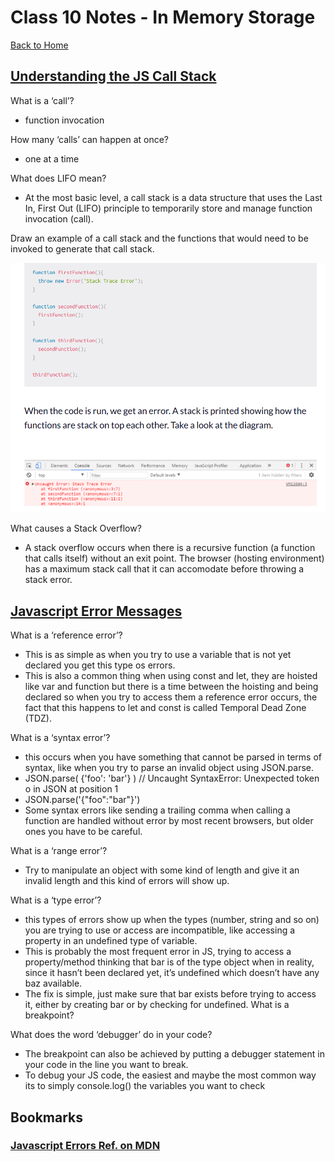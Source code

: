 # Class 10 Notes - In Memory Storage

[Back to Home](../README.md)

## [Understanding the JS Call Stack](https://www.freecodecamp.org/news/understanding-the-javascript-call-stack-861e41ae61d4)

What is a ‘call’?

+ function invocation

How many ‘calls’ can happen at once?

+ one at a time

What does LIFO mean?

+ At the most basic level, a call stack is a data structure that uses the Last In, First Out (LIFO) principle to temporarily store and manage function invocation (call).

Draw an example of a call stack and the functions that would need to be invoked to generate that call stack.

![Javascript Call Stack](../JavascriptCallStack.png)

What causes a Stack Overflow?

+ A stack overflow occurs when there is a recursive function (a function that calls itself) without an exit point. The browser (hosting environment) has a maximum stack call that it can accomodate before throwing a stack error.

## [Javascript Error Messages](https://codeburst.io/javascript-error-messages-debugging-d23f84f0ae7c)

What is a ‘reference error’?

+ This is as simple as when you try to use a variable that is not yet declared you get this type os errors.
+ This is also a common thing when using const and let, they are hoisted like var and function but there is a time between the hoisting and being declared so when you try to access them a reference error occurs, the fact that this happens to let and const is called Temporal Dead Zone (TDZ).

What is a ‘syntax error’?

+ this occurs when you have something that cannot be parsed in terms of syntax, like when you try to parse an invalid object using JSON.parse.
+ JSON.parse( {'foo': 'bar'} ) // Uncaught SyntaxError: Unexpected token o in JSON at position 1
+ JSON.parse('{"foo":"bar"}')
+ Some syntax errors like sending a trailing comma when calling a function are handled without error by most recent browsers, but older ones you have to be careful.

What is a ‘range error’?

+ Try to manipulate an object with some kind of length and give it an invalid length and this kind of errors will show up.

What is a ‘type error’?

+ this types of errors show up when the types (number, string and so on) you are trying to use or access are incompatible, like accessing a property in an undefined type of variable.
+ This is probably the most frequent error in JS, trying to access a property/method thinking that bar is of the type object when in reality, since it hasn’t been declared yet, it’s undefined which doesn’t have any baz available.
+ The fix is simple, just make sure that bar exists before trying to access it, either by creating bar or by checking for undefined.
What is a breakpoint?

What does the word ‘debugger’ do in your code?

+ The breakpoint can also be achieved by putting a debugger statement in your code in the line you want to break.
+ To debug your JS code, the easiest and maybe the most common way its to simply console.log() the variables you want to check 


## Bookmarks

### [Javascript Errors Ref. on MDN](https://developer.mozilla.org/en-US/docs/Web/JavaScript/Reference/Errors)
